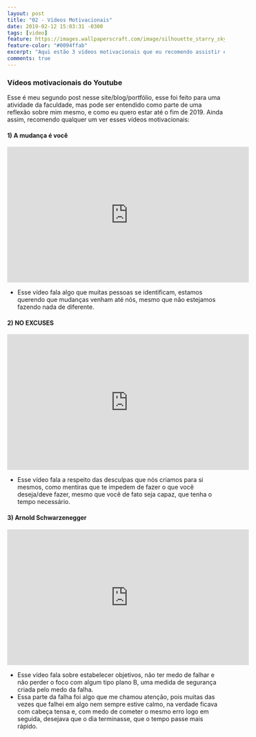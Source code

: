 ```yaml
---
layout: post
title: "02 - Vídeos Motivacionais"
date: 2019-02-12 15:03:31 -0300
tags: [video]
feature: https://images.wallpaperscraft.com/image/silhouette_starry_sky_shooting_star_131373_1280x720.jpg
feature-color: "#0094ffab"
excerpt: "Aqui estão 3 vídeos motivacionais que eu recomendo assistir e que me identifiquei de alguma forma"
comments: true
---
```


### Vídeos motivacionais do Youtube

Esse é meu segundo post nesse site/blog/portfólio, esse foi feito para uma atividade da faculdade, mas pode
ser entendido como parte de uma reflexão sobre mim mesmo, e como eu quero estar até o fim de 2019. Ainda
assim, recomendo qualquer um ver esses vídeos motivacionais:

#### 1) A mudança é você

<iframe width="560" height="315" src="https://www.youtube.com/embed/7SS9v6mnoa8" frameborder="0" allow="accelerometer; encrypted-media; gyroscope; picture-in-picture" allowfullscreen> </iframe>

-   Esse vídeo fala algo que muitas pessoas se identificam, estamos querendo que mudanças venham
    até nós, mesmo que não estejamos fazendo nada de diferente.

#### 2) NO EXCUSES

<iframe width="560" height="315" src="https://www.youtube.com/embed/wnHW6o8WMas" frameborder="0" allow="accelerometer; encrypted-media; gyroscope; picture-in-picture" allowfullscreen> </iframe>

-   Esse vídeo fala a respeito das desculpas que nós criamos para si mesmos, como mentiras que
    te impedem de fazer o que você deseja/deve fazer, mesmo que você de fato seja capaz, que
    tenha o tempo necessário.

#### 3) Arnold Schwarzenegger

<iframe width="560" height="315" src="https://www.youtube.com/embed/mNDA-o9yJNw" frameborder="0" allow="accelerometer; encrypted-media; gyroscope; picture-in-picture" allowfullscreen> </iframe>

-   Esse vídeo fala sobre estabelecer objetivos, não ter medo de falhar e não perder
    o foco com algum tipo plano B, uma medida de segurança criada pelo medo da falha.
-   Essa parte da falha foi algo que me chamou atenção, pois muitas das vezes que falhei em
    algo nem sempre estive calmo, na verdade ficava com cabeça tensa e, com medo de cometer
    o mesmo erro logo em seguida, desejava que o dia terminasse, que o tempo passe mais rápido.
